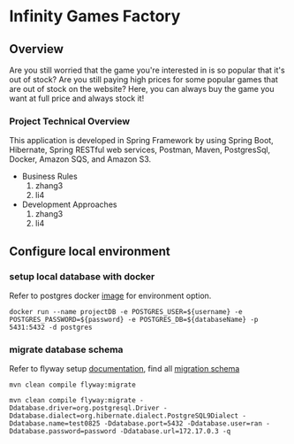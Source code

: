 # Infinity Games Factory

## Overview
Are you still worried that the game you're interested in is so popular that it's out of stock? Are you still paying high prices for some popular games that are out of stock on the website? Here, you can always buy the game you want at full price and always stock it!

### Project Technical Overview
This application is developed in Spring Framework by using Spring Boot, Hibernate, Spring RESTful web services, Postman, Maven, PostgresSql, Docker, Amazon SQS, and Amazon S3.
* Business Rules
    1. zhang3
    1. li4
* Development Approaches
    1. zhang3
    1. li4
    
    
## Configure local environment
### setup local database with docker
Refer to postgres docker [image](https://hub.docker.com/_/postgres) for environment option.
```
docker run --name projectDB -e POSTGRES_USER=${username} -e POSTGRES_PASSWORD=${password} -e POSTGRES_DB=${databaseName} -p 5431:5432 -d postgres
```
### migrate database schema
Refer to flyway setup [documentation](https://flywaydb.org/documentation/migrations), find all [migration schema](src/main/resources/db/migration)
```
mvn clean compile flyway:migrate
```

```
mvn clean compile flyway:migrate -Ddatabase.driver=org.postgresql.Driver -Ddatabase.dialect=org.hibernate.dialect.PostgreSQL9Dialect -Ddatabase.name=test0825 -Ddatabase.port=5432 -Ddatabase.user=ran -Ddatabase.password=password -Ddatabase.url=172.17.0.3 -q
```

